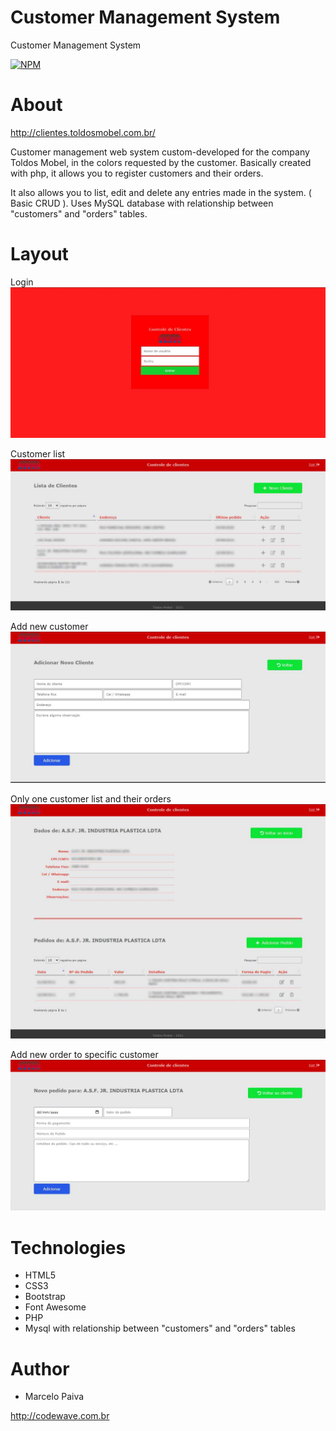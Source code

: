 # Customer Management System
Customer Management System

[![NPM](https://img.shields.io/npm/l/react)](https://github.com/marcelosurfdev/customer-management-system/blob/main/LICENSE)

# About
http://clientes.toldosmobel.com.br/

Customer management web system custom-developed for the company Toldos Mobel, in the colors requested by the customer. 
Basically created with php, it allows you to register customers and their orders.

It also allows you to list, edit and delete any entries made in the system. ( Basic CRUD ). 
Uses MySQL database with relationship between "customers" and "orders" tables.

# Layout

Login
![Screenshot](images/01.jpg)

Customer list
![Screenshot](images/02.jpg)

Add new customer
![Screenshot](images/03.jpg)

Only one customer list and their orders
![Screenshot](images/04.jpg)

Add new order to specific customer
![Screenshot](images/05.jpg)

# Technologies

- HTML5
- CSS3
- Bootstrap
- Font Awesome
- PHP
- Mysql with relationship between "customers" and "orders" tables

# Author

- Marcelo Paiva

http://codewave.com.br



